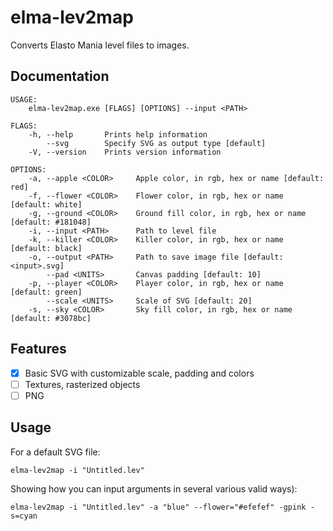 # elma-lev2map

Converts Elasto Mania level files to images.

## Documentation

```text
USAGE:
    elma-lev2map.exe [FLAGS] [OPTIONS] --input <PATH>

FLAGS:
    -h, --help       Prints help information
        --svg        Specify SVG as output type [default]
    -V, --version    Prints version information

OPTIONS:
    -a, --apple <COLOR>     Apple color, in rgb, hex or name [default: red]
    -f, --flower <COLOR>    Flower color, in rgb, hex or name [default: white]
    -g, --ground <COLOR>    Ground fill color, in rgb, hex or name [default: #181048]
    -i, --input <PATH>      Path to level file
    -k, --killer <COLOR>    Killer color, in rgb, hex or name [default: black]
    -o, --output <PATH>     Path to save image file [default: <input>.svg]
        --pad <UNITS>       Canvas padding [default: 10]
    -p, --player <COLOR>    Player color, in rgb, hex or name [default: green]
        --scale <UNITS>     Scale of SVG [default: 20]
    -s, --sky <COLOR>       Sky fill color, in rgb, hex or name [default: #3078bc]
```

## Features

-   [x] Basic SVG with customizable scale, padding and colors
-   [ ] Textures, rasterized objects
-   [ ] PNG

## Usage

For a default SVG file:

```text
elma-lev2map -i "Untitled.lev"
```

Showing how you can input arguments in
several various valid ways):

```text
elma-lev2map -i "Untitled.lev" -a "blue" --flower="#efefef" -gpink -s=cyan
```
